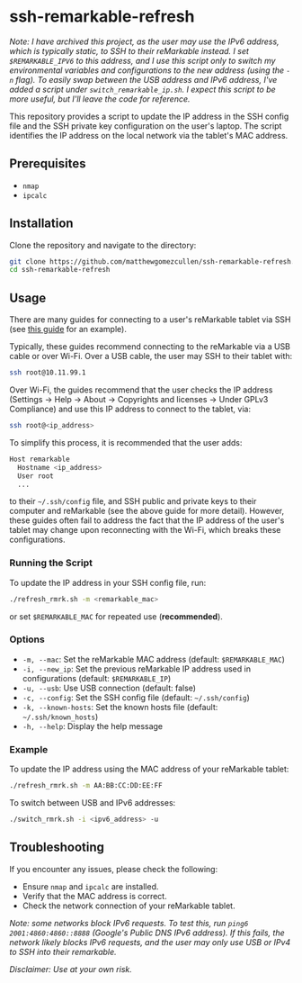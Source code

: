 # ssh-remarkable-refresh

*Note: I have archived this project, as the user may use the IPv6 address, which is typically static, to SSH to their reMarkable instead. I set `$REMARKABLE_IPV6` to this address, and I use this script only to switch my environmental variables and configurations to the new address (using the `-n` flag). To easily swap between the USB address and IPv6 address, I've added a script under `switch_remarkable_ip.sh`. I expect this script to be more useful, but I'll leave the code for reference.*

This repository provides a script to update the IP address in the SSH config file and the SSH private key configuration on the user's laptop. The script identifies the IP address on the local network via the tablet's MAC address.

## Prerequisites

- `nmap`
- `ipcalc`

## Installation

Clone the repository and navigate to the directory:

```sh
git clone https://github.com/matthewgomezcullen/ssh-remarkable-refresh.git
cd ssh-remarkable-refresh
```

## Usage

There are many guides for connecting to a user's reMarkable tablet via SSH (see [this guide](https://remarkable.guide/guide/access/ssh.html) for an example).

Typically, these guides recommend connecting to the reMarkable via a USB cable or over Wi-Fi. Over a USB cable, the user may SSH to their tablet with:

```sh
ssh root@10.11.99.1
```

Over Wi-Fi, the guides recommend that the user checks the IP address (Settings -> Help -> About -> Copyrights and licenses -> Under GPLv3 Compliance) and use this IP address to connect to the tablet, via:

```sh
ssh root@<ip_address>
```

To simplify this process, it is recommended that the user adds:

```sh
Host remarkable
  Hostname <ip_address>
  User root
  ...
```

to their `~/.ssh/config` file, and SSH public and private keys to their computer and reMarkable (see the above guide for more detail). However, these guides often fail to address the fact that the IP address of the user's tablet may change upon reconnecting with the Wi-Fi, which breaks these configurations.

### Running the Script

To update the IP address in your SSH config file, run:

```sh
./refresh_rmrk.sh -m <remarkable_mac>
```

or set `$REMARKABLE_MAC` for repeated use (**recommended**).

### Options

- `-m, --mac`: Set the reMarkable MAC address (default: `$REMARKABLE_MAC`)
- `-i, --new_ip`: Set the previous reMarkable IP address used in configurations (default: `$REMARKABLE_IP`)
- `-u, --usb`: Use USB connection (default: false)
- `-c, --config`: Set the SSH config file (default: `~/.ssh/config`)
- `-k, --known-hosts`: Set the known hosts file (default: `~/.ssh/known_hosts`)
- `-h, --help`: Display the help message

### Example

To update the IP address using the MAC address of your reMarkable tablet:

```sh
./refresh_rmrk.sh -m AA:BB:CC:DD:EE:FF
```

To switch between USB and IPv6 addresses:

```sh
./switch_rmrk.sh -i <ipv6_address> -u
```

## Troubleshooting

If you encounter any issues, please check the following:

- Ensure `nmap` and `ipcalc` are installed.
- Verify that the MAC address is correct.
- Check the network connection of your reMarkable tablet.

*Note: some networks block IPv6 requests. To test this, run `ping6 2001:4860:4860::8888` (Google's Public DNS IPv6 address). If this fails, the network likely blocks IPv6 requests, and the user may only use USB or IPv4 to SSH into their remarkable.*

*Disclaimer: Use at your own risk.*
